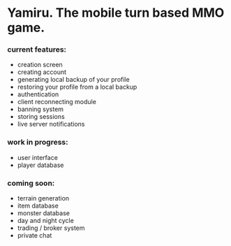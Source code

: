 # Yamiru. The mobile turn based MMO game.

### current features:
- creation screen 
- creating account 
- generating local backup of your profile 
- restoring your profile from a local backup 
- authentication 
- client reconnecting module 
- banning system 
- storing sessions 
- live server notifications

### work in progress:
- user interface 
- player database

### coming soon:
- terrain generation
- item database 
- monster database 
- day and night cycle 
- trading / broker system 
- private chat
